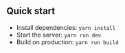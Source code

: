 ## Quick start

- Install dependencies: `yarn install`
- Start the server: `yarn run dev`
- Build on production: `yarn run build`
